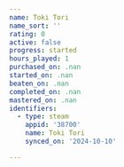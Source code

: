 ```yaml
---
name: Toki Tori
name_sort: ''
rating: 0
active: false
progress: started
hours_played: 1
purchased_on: .nan
started_on: .nan
beaten_on: .nan
completed_on: .nan
mastered_on: .nan
identifiers:
  - type: steam
    appid: '38700'
    name: Toki Tori
    synced_on: '2024-10-10'

---
```

